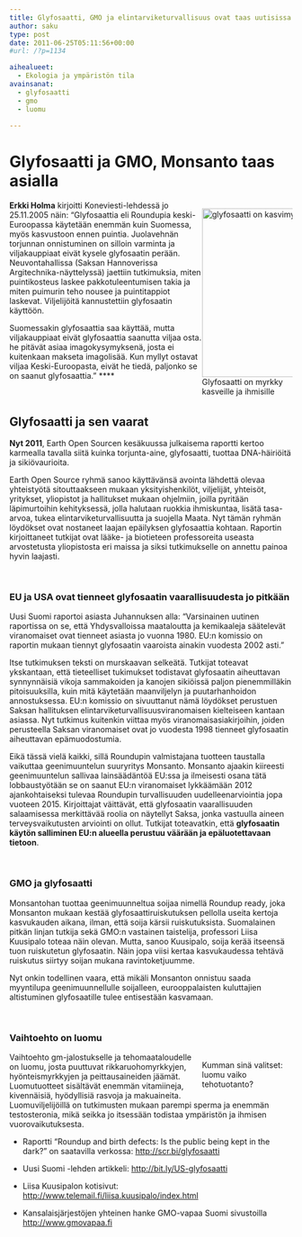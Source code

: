 ```yaml
---
title: Glyfosaatti, GMO ja elintarviketurvallisuus ovat taas uutisissa
author: saku
type: post
date: 2011-06-25T05:11:56+00:00
#url: /?p=1134

aihealueet:
  - Ekologia ja ympäristön tila
avainsanat:
  - glyfosaatti
  - gmo
  - luomu

---
```

# Glyfosaatti ja GMO, Monsanto taas asialla
<p style="float:right; width:32%;max-width:330px;" >
<img title="glyfosaatti-on-kasvimyrkky" src="https://lh3.googleusercontent.com/OxV7kH2zt6o4fFmhsxLTSlcb-HLjcjaviZjc3I9-v5ryvdQTSBYQU7sZAF4FpanDnHBVMfku7fROGa-lzmqZFpa4jueSa4COcwYAdEb0vZruCYQCk_21IjX-I9AcJkyIkGqM9q-kL_gpi4zE93BolryqPz6c_Vgth1rRQSUKSVrVzhJYHGca3J1wSCzm8Wg9HnwG7DN5KCcjx-aCaXNRfOIwucfFUAUJ6rQkORFK_GWXOV_fr1gODbTbVjLcqPMTbGYZR0uszB8faVJKuIVtSCVWu63ddvDw0nrBp83h9JO_DUXhBajNtjTXekzYTtLZ7NV1F3UqnExTGLiOiWObo1HJ46i62yYkH3k1-0a95_ki4a4CdQq5d8Ae-bYVWTrpxiPcb9vakmg6kIWPdeIDTh5ji3GMdj742awNemOA7ak-a_iQlLhbfEHXn03YMS3dOZgCF1cFGj-0hjMCAvVUS3IxWvU2MhkWcrGSUf6Mt29ysPjNjGdW7J7hgDcYvNLuuGzOyFulAxGrT96OIOMfBUY3cHLlGnCG4EggZ1awixEIWabPyzQhFT9cC08lXLTAsKjFF1Q8SLtdBBWjkKnTrrml68dijBOWE-g5InQ=s930-no" alt="glyfosaatti on kasvimyrkky" width="300" height="300" />
<br />Glyfosaatti on myrkky kasveille ja ihmisille</p>

**Erkki Holma** kirjoitti Koneviesti-lehdessä jo 25.11.2005 näin: &#8220;Glyfosaattia eli Roundupia keski-Euroopassa käytetään enemmän kuin Suomessa, myös kasvustoon ennen puintia. Juolavehnän torjunnan onnistuminen on silloin varminta ja viljakauppiaat eivät kysele glyfosaatin perään. Neuvontahallissa (Saksan Hannoverissa Argitechnika-näyttelyssä) jaettiin tutkimuksia, miten puintikosteus laskee pakkotuleentumisen takia ja miten puimurin teho nousee ja puintitappiot laskevat. Viljelijöitä kannustettiin glyfosaatin käyttöön.

Suomessakin glyfosaattia saa käyttää, mutta viljakauppiaat eivät glyfosaattia saanutta viljaa osta. he pitävät asiaa imagokysymyksenä, josta ei kuitenkaan makseta imagolisää. Kun myllyt ostavat viljaa Keski-Euroopasta, eivät he tiedä, paljonko se on saanut glyfosaattia.&#8221; ****

&nbsp;

## Glyfosaatti ja sen vaarat

**Nyt 2011**, Earth Open Sourcen kesäkuussa julkaisema raportti kertoo karmealla tavalla siitä kuinka torjunta-aine, glyfosaatti, tuottaa DNA-häiriöitä ja sikiövaurioita.
  
Earth Open Source ryhmä sanoo käyttävänsä avointa lähdettä olevaa yhteistyötä sitouttaakseen mukaan yksityishenkilöt, viljelijät, yhteisöt, yritykset, yliopistot ja hallitukset mukaan ohjelmiin, joilla pyritään läpimurtoihin kehityksessä, jolla halutaan ruokkia ihmiskuntaa, lisätä tasa-arvoa, tukea elintarviketurvallisuutta ja suojella Maata. Nyt tämän ryhmän löydökset ovat nostaneet laajan epäilyksen glyfosaattia kohtaan. Raportin kirjoittaneet tutkijat ovat lääke- ja biotieteen professoreita useasta arvostetusta yliopistosta eri maissa ja siksi tutkimukselle on annettu painoa hyvin laajasti.

&nbsp;

### EU ja USA ovat tienneet glyfosaatin vaarallisuudesta jo pitkään

Uusi Suomi raportoi asiasta Juhannuksen alla: &#8220;Varsinainen uutinen raportissa on se, että Yhdysvalloissa maataloutta ja kemikaaleja säätelevät viranomaiset ovat tienneet asiasta jo vuonna 1980. EU:n komissio on raportin mukaan tiennyt glyfosaatin vaaroista ainakin vuodesta 2002 asti.&#8221;

Itse tutkimuksen teksti on murskaavan selkeätä. Tutkijat toteavat ykskantaan, että tieteelliset tukimukset todistavat glyfosaatin aiheuttavan synnynnäisiä vikoja sammakoiden ja kanojen sikiöissä paljon pienemmilläkin pitoisuuksilla, kuin mitä käytetään maanviljelyn ja puutarhanhoidon annostuksessa. EU:n komissio on sivuuttanut nämä löydökset perustuen Saksan hallituksen elintarviketurvallisuusviranomaisen kielteiseen kantaan asiassa. Nyt tutkimus kuitenkin viittaa myös viranomaisasiakirjoihin, joiden perusteella Saksan viranomaiset ovat jo vuodesta 1998 tienneet glyfosaatin aiheuttavan epämuodostumia.

Eikä tässä vielä kaikki, sillä Roundupin valmistajana tuotteen taustalla vaikuttaa geenimuuntelun suuryritys Monsanto. Monsanto ajaakin kiireesti geenimuuntelun sallivaa lainsäädäntöä EU:ssa ja ilmeisesti osana tätä lobbaustyötään se on saanut EU:n viranomaiset lykkäämään 2012 ajankohtaiseksi tulevaa Roundupin turvallisuuden uudelleenarviointia jopa vuoteen 2015. Kirjoittajat väittävät, että glyfosaatin vaarallisuuden salaamisessa merkittävää roolia on näytellyt Saksa, jonka vastuulla aineen terveysvaikutusten arviointi on ollut. Tutkijat toteavatkin, että **glyfosaatin käytön salliminen EU:n alueella perustuu väärään ja epäluotettavaan tietoon**.

&nbsp;

### GMO ja glyfosaatti

Monsantohan tuottaa geenimuunneltua soijaa nimellä Roundup ready, joka Monsanton mukaan kestää glyfosaattiruiskutuksen pellolla useita kertoja kasvukauden aikana, ilman, että soija kärsii ruiskutuksista. Suomalainen pitkän linjan tutkija sekä GMO:n vastainen taistelija, professori Liisa Kuusipalo toteaa näin olevan. Mutta, sanoo Kuusipalo, soija kerää itseensä tuon ruiskutetun glyfosaatin. Näin jopa viisi kertaa kasvukaudessa tehtävä ruiskutus siirtyy soijan mukana ravintoketjuumme.

Nyt onkin todellinen vaara, että mikäli Monsanton onnistuu saada myyntilupa geenimuunnellulle soijalleen, eurooppalaisten kuluttajien altistuminen glyfosaatille tulee entisestään kasvamaan.

&nbsp;

### Vaihtoehto on luomu&nbsp;</p> 

<p style="float:right; width:32%;max-width:330px;" >
<img class="size-thumbnail wp-image-668" title="luomu-mansikka" src="https://lh3.googleusercontent.com/OzqejUgNCRqoZjjcQe7GZ9koD_BFMCtMIKWfcm098LQEzeVi4dT0V0Es3PHCsc0Ye9_s_-pMeyt_I108VsPU-oboXS1KuuZrFiSXFOsS22pWqvcbU3RCaAHpcNf6APq6OaI3296xFk8rf-AC84foyyvcSPk2LAlnR-OO4DGgWyXMRRNULVzRPedJbQ1LZ4Phc4upnCQBIdk6CmnGgsvbiUaqeTDF6cDjp6E_0ndhzSwrXEv0FbRjD1M8rjxdyfXaj89cLJiDU116FQpBGHBi_3gAE8zbHXt3TwEhthG5KnR9IXFPGKo5yQYV7C0_sjNz3XaDDGO-d3HSGmscptRfLUiYVLRr1GLrQ_Xxi2JCwx19zhLAqRy-8pQIuChoEUImHkDzrIe2sYomoy8PFe0ddETiBfcYNxp2zBOOqltHkIlQgoz6sMz9jF0IsaKANrDn5xo-a8S6g-UPHXqju8vuW0aa8AfnY62kniD3PoHH8C1s_38bpjYNjYQOn232RXbhSfum-Tx51ri2i-D2Uxf3NpUhcK0ght6renU_Ydqrlop5caYAU_N4MbO0Z8gDQkdAWIQ60dlXUk-K3iLqcBXRHVi187w6kaD8r7GE6Os=w1240-h930-no" alt="" />Kumman sinä valitset: luomu vaiko tehotuotanto?</p>

Vaihtoehto gm-jalostukselle ja tehomaataloudelle on luomu, josta puuttuvat rikkaruohomyrkkyjen, hyönteismyrkkyjen ja peittausaineiden jäämät. Luomutuotteet sisältävät enemmän vitamiineja, kivennäisiä, hyödyllisiä rasvoja ja makuaineita. Luomuviljelijöillä on tutkimusten mukaan parempi sperma ja enemmän testosteronia, mikä seikka jo itsessään todistaa ympäristön ja ihmisen vuorovaikutuksesta.
  
* Raportti &#8220;Roundup and birth defects: Is the public being kept in the dark?&#8221; on saatavilla verkossa: <a href="http://scr.bi/glyfosaatti" target="_blank" rel="nofollow">http://scr.bi/glyfosaatti</a>
  
* Uusi Suomi -lehden artikkeli: <a href="http://bit.ly/US-glyfosaatti" target="_blank" rel="nofollow">http://bit.ly/US-glyfosaatti</a>
  
* Liisa Kuusipalon kotisivut: <a href="http://www.telemail.fi/liisa.kuusipalo/index.html" target="_blank" rel="nofollow">http://www.telemail.fi/liisa.kuusipalo/index.html</a>
  
* Kansalaisjärjestöjen yhteinen hanke GMO-vapaa Suomi sivustoilla <a href="http://www.gmovapaa.fi" target="_blank" rel="nofollow">http://www.gmovapaa.fi</a>

 [1]: https://sakumatto.fi/wp-content/uploads/2011/06/glyfosaatti-on-kasvimyrkky.jpg
 [2]: https://sakumatto.fi/wp-content/uploads/2010/11/luomu-mansikka.png
